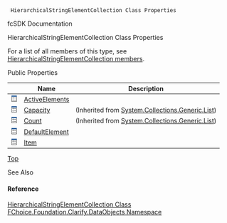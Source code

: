 ﻿     HierarchicalStringElementCollection Class Properties                                                   

fcSDK Documentation

HierarchicalStringElementCollection Class Properties

For a list of all members of this type, see [HierarchicalStringElementCollection members](fcSDK~FChoice.Foundation.Clarify.DataObjects.HierarchicalStringElementCollection_members.md).

Public Properties

|   | Name | Description |
| --- | --- | --- |
| ![Public Property](dotnetimages/publicProperty.png) | [ActiveElements](fcSDK~FChoice.Foundation.Clarify.DataObjects.HierarchicalStringElementCollection~ActiveElements.md) |   |
| ![Public Property](dotnetimages/publicProperty.png) | [Capacity](#) | (Inherited from [System.Collections.Generic.List<IHierarchicalStringElement>](#)) |
| ![Public Property](dotnetimages/publicProperty.png) | [Count](#) | (Inherited from [System.Collections.Generic.List<IHierarchicalStringElement>](#)) |
| ![Public Property](dotnetimages/publicProperty.png) | [DefaultElement](fcSDK~FChoice.Foundation.Clarify.DataObjects.HierarchicalStringElementCollection~DefaultElement.md) |   |
| ![Public Property](dotnetimages/publicProperty.png) | [Item](fcSDK~FChoice.Foundation.Clarify.DataObjects.HierarchicalStringElementCollection~Item.md) |   |

[Top](#top)

See Also

#### Reference

[HierarchicalStringElementCollection Class](fcSDK~FChoice.Foundation.Clarify.DataObjects.HierarchicalStringElementCollection.md)  
[FChoice.Foundation.Clarify.DataObjects Namespace](fcSDK~FChoice.Foundation.Clarify.DataObjects_namespace.md)